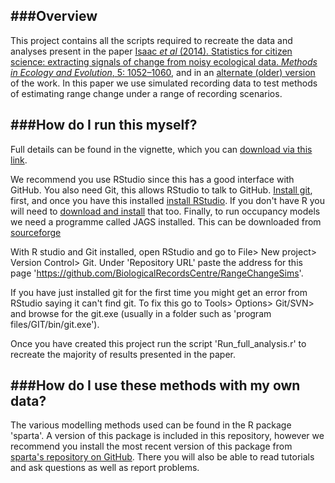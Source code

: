 ###Overview
---------

This project contains all the scripts required to recreate the data and analyses present in the paper [Isaac *et al* (2014). Statistics for citizen science: extracting signals of change from noisy ecological data. *Methods in Ecology and Evolution*, 5: 1052–1060](http://onlinelibrary.wiley.com/doi/10.1111/2041-210X.12254/abstract), and in an [alternate (older) version](http://biorxiv.org/content/early/2014/07/10/006999) of the work. In this paper we use simulated recording data to test methods of estimating range change under a range of recording scenarios.

###How do I run this myself?
---------------------------

Full details can be found in the vignette, which you can [download via this link](https://github.com/BiologicalRecordsCentre/RangeChangeSims/blob/master/vignette.pdf?raw=true).

We recommend you use RStudio since this has a good interface with GitHub. You also need Git, this allows RStudio to talk to GitHub. [Install git](http://git-scm.com/downloads), first, and once you have this installed [install RStudio](http://www.rstudio.com/ide/download/). If you don't have R you will need to [download and install](http://cran.r-project.org/) that too. Finally, to run occupancy models we need a programme called JAGS installed. This can be downloaded from [sourceforge](http://sourceforge.net/projects/mcmc-jags/files/JAGS/3.x/)

With R studio and Git installed, open RStudio and go to File> New project> Version Control> Git. Under 'Repository URL' paste the address for this page 'https://github.com/BiologicalRecordsCentre/RangeChangeSims'. 

If you have just installed git for the first time you might get an error from RStudio saying it can't find git. To fix this go to Tools> Options> Git/SVN> and browse for the git.exe (usually in a folder such as 'program files/GIT/bin/git.exe').

Once you have created this project run the script 'Run_full_analysis.r' to recreate the majority of results presented in the paper.


###How do I use these methods with my own data?
-----------------------------------------------

The various modelling methods used can be found in the R package 'sparta'. A version of this package is included in this repository, however we recommend you install the most recent version of this package from [sparta's repository on GitHub](https://github.com/biologicalrecordscentre/sparta). There you will also be able to read tutorials and ask questions as well as report problems. 
